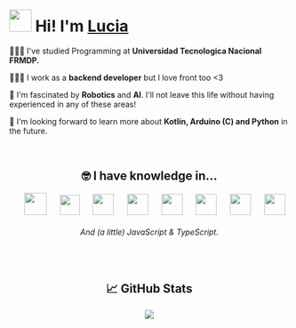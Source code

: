 # <img src="https://cdn130.picsart.com/300617594152211.png?to=crop&type=webp&r=310x310&q=50" width="40px" height="40px"> Hi! I'm <a href="https://www.linkedin.com/in/luciardrgz/">Lucia</a>

👩🏻‍🎓 I've studied Programming at <b>Universidad Tecnologica Nacional FRMDP.</b><br>

👩🏻‍💻 I work as a <b>backend developer</b> but I love front too <3

🤖 I'm fascinated by <b>Robotics</b> and <b>AI</b>. I'll not leave this life without having experienced in any of these areas!

🌱 I'm looking forward to learn more about <b>Kotlin, Arduino (C) and Python</b> in the future.

<br>

<div align="center">

 ## 🤓 I have knowledge in...
&nbsp;&nbsp;&nbsp;&nbsp;&nbsp;<img src="https://1000marcas.net/wp-content/uploads/2020/11/Java-logo.png" height="40px">
&nbsp;&nbsp;&nbsp;&nbsp;&nbsp;<img src="https://www.fontana.com.ar/wp-content/uploads/2018/10/spring-boot-logo.png" height="36px">
&nbsp;&nbsp;&nbsp;&nbsp;&nbsp;<img src="https://cdn.freebiesupply.com/logos/large/2x/php-1-logo-png-transparent.png" height="38px">
&nbsp;&nbsp;&nbsp;&nbsp;&nbsp;<img src="https://logos-download.com/wp-content/uploads/2016/09/React_logo_wordmark.png" height="38px">
&nbsp;&nbsp;&nbsp;&nbsp;&nbsp;<img src="https://1000marcas.net/wp-content/uploads/2020/11/MySQL-logo.png" height="38px">
&nbsp;&nbsp;&nbsp;&nbsp;&nbsp;<img src="https://upload.wikimedia.org/wikipedia/commons/2/22/Hibernate_logo_a.png" height="38px">
&nbsp;&nbsp;&nbsp;&nbsp;&nbsp;<img src="https://upload.wikimedia.org/wikipedia/commons/thumb/6/61/HTML5_logo_and_wordmark.svg/2048px-HTML5_logo_and_wordmark.svg.png" height="38px">
&nbsp;&nbsp;&nbsp;&nbsp;&nbsp;<img src="https://upload.wikimedia.org/wikipedia/commons/thumb/d/d5/CSS3_logo_and_wordmark.svg/1200px-CSS3_logo_and_wordmark.svg.png" height="38px">
 <h6>And <i>(a little)</i> JavaScript & TypeScript.</h6>
 
</div>

<br>

<div align="center">
  
## 📈 GitHub Stats
  
<img src="https://github-readme-stats.vercel.app/api/top-langs/?username=luciardrgz&layout=compact&theme=github_dark">
</div>
